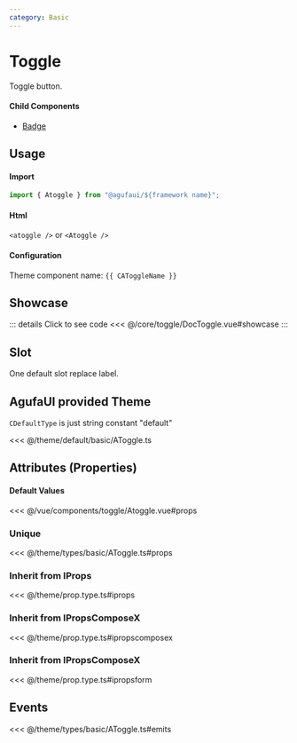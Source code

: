 ```yaml
---
category: Basic
---
```


<script setup>
import { CAToggleName } from '@agufaui/theme'
</script>

# Toggle

Toggle button.

#### Child Components

- [Badge](/core/badge/)

## Usage

#### Import

```ts
import { Atoggle } from "@agufaui/${framework name}";
```

#### Html

`<atoggle />` or `<Atoggle />`

#### Configuration

Theme component name: `{{ CAToggleName }}`

## Showcase

<DocToggle />

::: details Click to see code
<<< @/core/toggle/DocToggle.vue#showcase
:::

## Slot

One default slot replace label.

## AgufaUI provided Theme

`CDefaultType` is just string constant "default"

<<< @/theme/default/basic/AToggle.ts

## Attributes (Properties)

#### Default Values

<<< @/vue/components/toggle/Atoggle.vue#props

### Unique

<<< @/theme/types/basic/AToggle.ts#props

### Inherit from IProps

<<< @/theme/prop.type.ts#iprops

### Inherit from IPropsComposeX

<<< @/theme/prop.type.ts#ipropscomposex

### Inherit from IPropsComposeX

<<< @/theme/prop.type.ts#ipropsform

## Events

<<< @/theme/types/basic/AToggle.ts#emits
